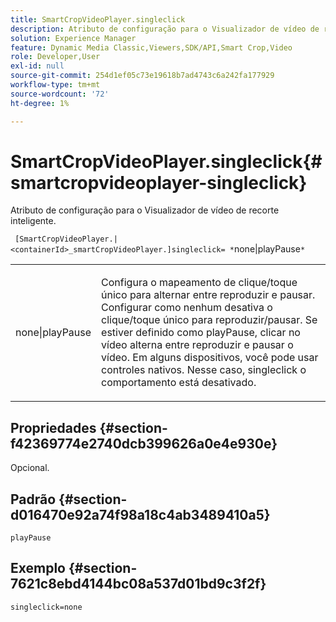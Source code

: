 ```yaml
---
title: SmartCropVideoPlayer.singleclick
description: Atributo de configuração para o Visualizador de vídeo de recorte inteligente.
solution: Experience Manager
feature: Dynamic Media Classic,Viewers,SDK/API,Smart Crop,Video
role: Developer,User
exl-id: null
source-git-commit: 254d1ef05c73e19618b7ad4743c6a242fa177929
workflow-type: tm+mt
source-wordcount: '72'
ht-degree: 1%

---
```


# SmartCropVideoPlayer.singleclick{#smartcropvideoplayer-singleclick}

Atributo de configuração para o Visualizador de vídeo de recorte inteligente.

` [SmartCropVideoPlayer.|<containerId>_smartCropVideoPlayer.]singleclick= *`none|playPause`*`

<table id="table_C616483932C2482CA9794DDD7313FD7C"> 
 <tbody> 
  <tr> 
   <td colname="col1"> <p> <span class="codeph"> <span class="varname"> none|playPause</span> </span> </p> </td> 
   <td colname="col2"> <p> Configura o mapeamento de clique/toque único para alternar entre reproduzir e pausar. Configurar como <span class="codeph"> nenhum</span> desativa o clique/toque único para reproduzir/pausar. Se estiver definido como <span class="codeph"> playPause</span>, clicar no vídeo alterna entre reproduzir e pausar o vídeo. Em alguns dispositivos, você pode usar controles nativos. Nesse caso, <span class="codeph"> singleclick</span> o comportamento está desativado. </p> </td> 
  </tr> 
 </tbody> 
</table>

## Propriedades {#section-f42369774e2740dcb399626a0e4e930e}

Opcional.

## Padrão {#section-d016470e92a74f98a18c4ab3489410a5}

`playPause`

## Exemplo {#section-7621c8ebd4144bc08a537d01bd9c3f2f}

```
singleclick=none
```
